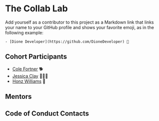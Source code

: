 # The Collab Lab

Add yourself as a contributor to this project as a Markdown link that links your name to your GitHub profile and shows your favorite emoji, as in the following example:

    - [Dione Developer](https://github.com/DioneDeveloper) 💅

## Cohort Participants

- [Cole Fortner](https://github.com/colefortner) 🐕
- [Jessica Clay](https://github.com/jmc617) 🤸🏾‍♀️
- [Honz Williams](https://github.com/honzlavender) 🤠

## Mentors

## Code of Conduct Contacts
